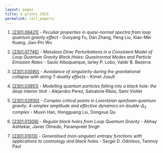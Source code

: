```yaml
---
layout: pages
title: E-prints 2023
permalink: /all_papers/
---
```







1. [[2301.08421]](https://arxiv.org/abs/2301.08421) - *Peculiar properties in quasi-normal spectra from loop quantum gravity  effect* - Guoyang Fu, Dan Zhang, Peng Liu, Xiao-Mei Kuang, Jian-Pin Wu

1. [[2301.07746]](https://arxiv.org/abs/2301.07746) - *Massless Dirac Perturbations in a Consistent Model of Loop Quantum  Gravity Black Holes: Quasinormal Modes and Particle Emission Rates* - Saulo Albuquerque, Iarley P. Lobo, Valdir B. Bezerra

1. [[2301.03590]](https://arxiv.org/abs/2301.03590) - *Avoidance of singularity during the gravitational collapse with string  T-duality effects* - Kimet Jusufi

1. [[2301.03951]](https://arxiv.org/abs/2301.03951) - *Modelling quantum particles falling into a black hole: the deep interior  limit* - Alejandro Perez, Salvatore Ribisi, Sami Viollet

1. [[2301.02930]](https://arxiv.org/abs/2301.02930) - *Complex critical points in Lorentzian spinfoam quantum gravity:  4-simplex amplitude and effective dynamics on double-$\Delta_3$ complex* - Muxin Han, Hongguang Liu, Dongxue Qu

1. [[2301.01309]](https://arxiv.org/abs/2301.01309) - *Regular black holes from Loop Quantum Gravity* - Abhay Ashtekar, Javier Olmedo, Parampreet Singh

1. [[2301.01013]](https://arxiv.org/abs/2301.01013) - *Generalised (non-singular) entropy functions with applications to  cosmology and black holes* - Sergei D. Odintsov, Tanmoy Paul
